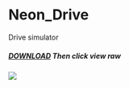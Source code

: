 # Neon_Drive
Drive simulator

##### <a href="Assets/Build/Drive Simulator d.v.1.0.6.rar" download>DOWNLOAD</a> Then click view raw
<img src="[Assets/Build/images/Game.jpeg](https://github.com/Elisey101/Neon_Drive/blob/main/Assets/Build/images/Game.png)https://github.com/Elisey101/Neon_Drive/blob/main/Assets/Build/images/Game.png
i"/>
